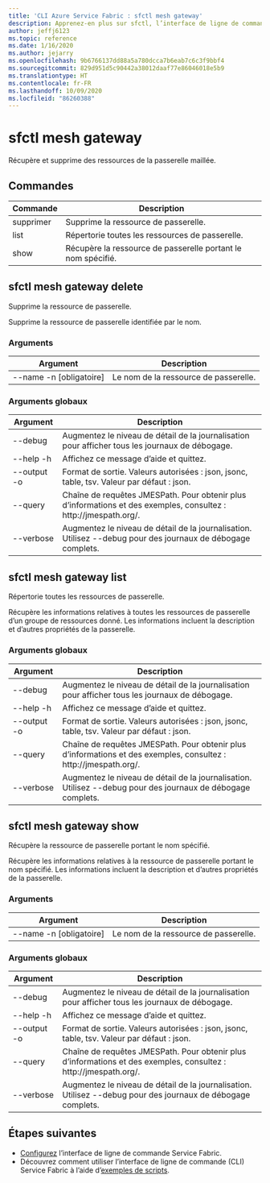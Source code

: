 ```yaml
---
title: 'CLI Azure Service Fabric : sfctl mesh gateway'
description: Apprenez-en plus sur sfctl, l’interface de ligne de commande d’Azure Service Fabric. Contient une liste de commandes pour l’obtention et la suppression de ressources de passerelle Service Fabric Mesh.
author: jeffj6123
ms.topic: reference
ms.date: 1/16/2020
ms.author: jejarry
ms.openlocfilehash: 9b6766137dd88a5a780dcca7b6eab7c6c3f9bbf4
ms.sourcegitcommit: 829d951d5c90442a38012daaf77e86046018e5b9
ms.translationtype: HT
ms.contentlocale: fr-FR
ms.lasthandoff: 10/09/2020
ms.locfileid: "86260388"
---
```

# <a name="sfctl-mesh-gateway"></a>sfctl mesh gateway
Récupère et supprime des ressources de la passerelle maillée.

## <a name="commands"></a>Commandes

|Commande|Description|
| --- | --- |
| supprimer | Supprime la ressource de passerelle. |
| list | Répertorie toutes les ressources de passerelle. |
| show | Récupère la ressource de passerelle portant le nom spécifié. |

## <a name="sfctl-mesh-gateway-delete"></a>sfctl mesh gateway delete
Supprime la ressource de passerelle.

Supprime la ressource de passerelle identifiée par le nom.

### <a name="arguments"></a>Arguments

|Argument|Description|
| --- | --- |
| --name -n [obligatoire] | Le nom de la ressource de passerelle. |

### <a name="global-arguments"></a>Arguments globaux

|Argument|Description|
| --- | --- |
| --debug | Augmentez le niveau de détail de la journalisation pour afficher tous les journaux de débogage. |
| --help -h | Affichez ce message d’aide et quittez. |
| --output -o | Format de sortie.  Valeurs autorisées \: json, jsonc, table, tsv.  Valeur par défaut \: json. |
| --query | Chaîne de requêtes JMESPath. Pour obtenir plus d’informations et des exemples, consultez : http\://jmespath.org/. |
| --verbose | Augmentez le niveau de détail de la journalisation. Utilisez --debug pour des journaux de débogage complets. |

## <a name="sfctl-mesh-gateway-list"></a>sfctl mesh gateway list
Répertorie toutes les ressources de passerelle.

Récupère les informations relatives à toutes les ressources de passerelle d’un groupe de ressources donné. Les informations incluent la description et d’autres propriétés de la passerelle.

### <a name="global-arguments"></a>Arguments globaux

|Argument|Description|
| --- | --- |
| --debug | Augmentez le niveau de détail de la journalisation pour afficher tous les journaux de débogage. |
| --help -h | Affichez ce message d’aide et quittez. |
| --output -o | Format de sortie.  Valeurs autorisées \: json, jsonc, table, tsv.  Valeur par défaut \: json. |
| --query | Chaîne de requêtes JMESPath. Pour obtenir plus d’informations et des exemples, consultez : http\://jmespath.org/. |
| --verbose | Augmentez le niveau de détail de la journalisation. Utilisez --debug pour des journaux de débogage complets. |

## <a name="sfctl-mesh-gateway-show"></a>sfctl mesh gateway show
Récupère la ressource de passerelle portant le nom spécifié.

Récupère les informations relatives à la ressource de passerelle portant le nom spécifié. Les informations incluent la description et d’autres propriétés de la passerelle.

### <a name="arguments"></a>Arguments

|Argument|Description|
| --- | --- |
| --name -n [obligatoire] | Le nom de la ressource de passerelle. |

### <a name="global-arguments"></a>Arguments globaux

|Argument|Description|
| --- | --- |
| --debug | Augmentez le niveau de détail de la journalisation pour afficher tous les journaux de débogage. |
| --help -h | Affichez ce message d’aide et quittez. |
| --output -o | Format de sortie.  Valeurs autorisées \: json, jsonc, table, tsv.  Valeur par défaut \: json. |
| --query | Chaîne de requêtes JMESPath. Pour obtenir plus d’informations et des exemples, consultez : http\://jmespath.org/. |
| --verbose | Augmentez le niveau de détail de la journalisation. Utilisez --debug pour des journaux de débogage complets. |


## <a name="next-steps"></a>Étapes suivantes
- [Configurez](service-fabric-cli.md) l’interface de ligne de commande Service Fabric.
- Découvrez comment utiliser l’interface de ligne de commande (CLI) Service Fabric à l’aide d’[exemples de scripts](./scripts/sfctl-upgrade-application.md).
